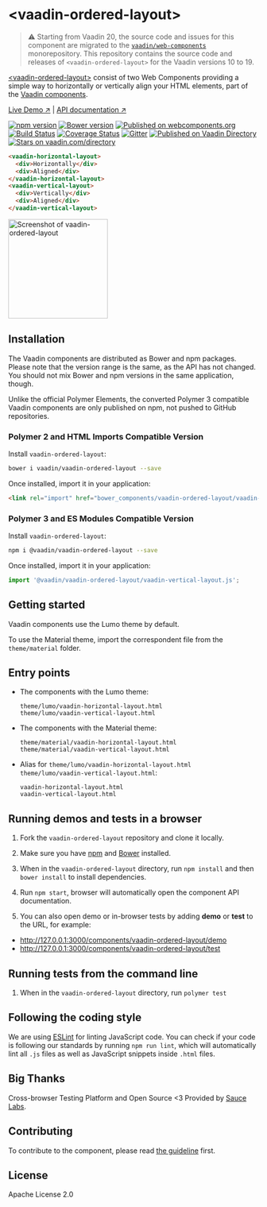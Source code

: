 # &lt;vaadin-ordered-layout&gt;

> ⚠️ Starting from Vaadin 20, the source code and issues for this component are migrated to the [`vaadin/web-components`](https://github.com/vaadin/web-components/tree/master/packages/vaadin-ordered-layout) monorepository.
> This repository contains the source code and releases of `<vaadin-ordered-layout>` for the Vaadin versions 10 to 19.

[&lt;vaadin-ordered-layout&gt;](https://vaadin.com/components/vaadin-ordered-layout) consist of two Web Components providing a simple way to horizontally or vertically align your HTML elements, part of the [Vaadin components](https://vaadin.com/components).

[Live Demo ↗](https://vaadin.com/components/vaadin-ordered-layout/html-examples)
|
[API documentation ↗](https://vaadin.com/components/vaadin-ordered-layout/html-api)

[![npm version](https://badgen.net/npm/v/@vaadin/vaadin-ordered-layout)](https://www.npmjs.com/package/@vaadin/vaadin-ordered-layout)
[![Bower version](https://badgen.net/github/release/vaadin/vaadin-ordered-layout)](https://github.com/vaadin/vaadin-ordered-layout/releases)
[![Published on webcomponents.org](https://img.shields.io/badge/webcomponents.org-published-blue.svg)](https://www.webcomponents.org/element/vaadin/vaadin-ordered-layout)
[![Build Status](https://travis-ci.org/vaadin/vaadin-ordered-layout.svg?branch=master)](https://travis-ci.org/vaadin/vaadin-ordered-layout)
[![Coverage Status](https://coveralls.io/repos/github/vaadin/vaadin-ordered-layout/badge.svg?branch=master)](https://coveralls.io/github/vaadin/vaadin-ordered-layout?branch=master)
[![Gitter](https://badges.gitter.im/Join%20Chat.svg)](https://gitter.im/vaadin/web-components?utm_source=badge&utm_medium=badge&utm_campaign=pr-badge)
[![Published on Vaadin  Directory](https://img.shields.io/badge/Vaadin%20Directory-published-00b4f0.svg)](https://vaadin.com/directory/component/vaadinvaadin-ordered-layout)
[![Stars on vaadin.com/directory](https://img.shields.io/vaadin-directory/star/vaadinvaadin-ordered-layout.svg)](https://vaadin.com/directory/component/vaadinvaadin-ordered-layout)

<!--
```
<custom-element-demo>
  <template>
    <script src="../webcomponentsjs/webcomponents-lite.js"></script>
    <link rel="import" href="vaadin-horizontal-layout.html">
    <link rel="import" href="vaadin-vertical-layout.html">
    <next-code-block></next-code-block>
  </template>
</custom-element-demo>
```
-->
```html
<vaadin-horizontal-layout>
  <div>Horizontally</div>
  <div>Aligned</div>
</vaadin-horizontal-layout>
<vaadin-vertical-layout>
  <div>Vertically</div>
  <div>Aligned</div>
</vaadin-vertical-layout>
```

[<img src="https://raw.githubusercontent.com/vaadin/vaadin-ordered-layout/master/screenshot.png" width="200" alt="Screenshot of vaadin-ordered-layout">](https://vaadin.com/components/vaadin-ordered-layout)

## Installation

The Vaadin components are distributed as Bower and npm packages.
Please note that the version range is the same, as the API has not changed.
You should not mix Bower and npm versions in the same application, though.

Unlike the official Polymer Elements, the converted Polymer 3 compatible Vaadin components
are only published on npm, not pushed to GitHub repositories.

### Polymer 2 and HTML Imports Compatible Version

Install `vaadin-ordered-layout`:

```sh
bower i vaadin/vaadin-ordered-layout --save
```

Once installed, import it in your application:

```html
<link rel="import" href="bower_components/vaadin-ordered-layout/vaadin-vertical-layout.html">
```
### Polymer 3 and ES Modules Compatible Version

Install `vaadin-ordered-layout`:

```sh
npm i @vaadin/vaadin-ordered-layout --save
```

Once installed, import it in your application:

```js
import '@vaadin/vaadin-ordered-layout/vaadin-vertical-layout.js';
```

## Getting started

Vaadin components use the Lumo theme by default.

To use the Material theme, import the correspondent file from the `theme/material` folder.

## Entry points

- The components with the Lumo theme:

  `theme/lumo/vaadin-horizontal-layout.html`  
  `theme/lumo/vaadin-vertical-layout.html`

- The components with the Material theme:

  `theme/material/vaadin-horizontal-layout.html`  
  `theme/material/vaadin-vertical-layout.html`

- Alias for `theme/lumo/vaadin-horizontal-layout.html`  
  `theme/lumo/vaadin-vertical-layout.html`:

  `vaadin-horizontal-layout.html`  
  `vaadin-vertical-layout.html`


## Running demos and tests in a browser

1. Fork the `vaadin-ordered-layout` repository and clone it locally.

1. Make sure you have [npm](https://www.npmjs.com/) and [Bower](https://bower.io) installed.

1. When in the `vaadin-ordered-layout` directory, run `npm install` and then `bower install` to install dependencies.

1. Run `npm start`, browser will automatically open the component API documentation.

1. You can also open demo or in-browser tests by adding **demo** or **test** to the URL, for example:

  - http://127.0.0.1:3000/components/vaadin-ordered-layout/demo
  - http://127.0.0.1:3000/components/vaadin-ordered-layout/test


## Running tests from the command line

1. When in the `vaadin-ordered-layout` directory, run `polymer test`


## Following the coding style

We are using [ESLint](http://eslint.org/) for linting JavaScript code. You can check if your code is following our standards by running `npm run lint`, which will automatically lint all `.js` files as well as JavaScript snippets inside `.html` files.


## Big Thanks

Cross-browser Testing Platform and Open Source <3 Provided by [Sauce Labs](https://saucelabs.com).


## Contributing

  To contribute to the component, please read [the guideline](https://github.com/vaadin/vaadin-core/blob/master/CONTRIBUTING.md) first.


## License

Apache License 2.0
